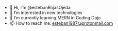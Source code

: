 - 👋 Hi, I’m @estebanRojasOjeda
- 👀 I’m interested in new technologies
- 🌱 I’m currently learning MERN in Coding Dojo
- 📫 How to reach me: esteban1987@protonmail.com

<!---
estebanRojasOjeda/estebanRojasOjeda is a ✨ special ✨ repository because its `README.md` (this file) appears on your GitHub profile.
You can click the Preview link to take a look at your changes.
--->
